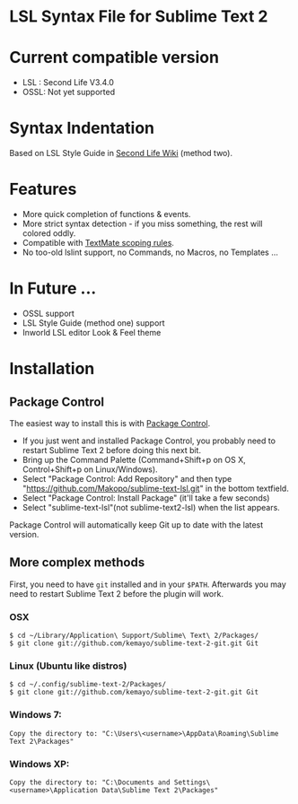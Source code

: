 LSL Syntax File for Sublime Text 2
==========

# Current compatible version

* LSL : Second Life V3.4.0
* OSSL: Not yet supported

# Syntax Indentation

Based on LSL Style Guide in [Second Life Wiki](http://wiki.secondlife.com/wiki/LSL_Style_Guide) (method two).

# Features

* More quick completion of functions & events.
* More strict syntax detection - if you miss something, the rest will colored oddly.
* Compatible with [TextMate scoping rules](http://manual.macromates.com/en/language_grammars#naming_convertions).
* No too-old lslint support, no Commands, no Macros, no Templates ... 

# In Future ...

* OSSL support
* LSL Style Guide (method one) support
* Inworld LSL editor Look & Feel theme

# Installation

## Package Control

The easiest way to install this is with [Package Control](http://wbond.net/sublime\_packages/package\_control).

 * If you just went and installed Package Control, you probably need to restart Sublime Text 2 before doing this next bit.
 * Bring up the Command Palette (Command+Shift+p on OS X, Control+Shift+p on Linux/Windows).
 * Select "Package Control: Add Repository" and then type "https://github.com/Makopo/sublime-text-lsl.git" in the bottom textfield.
 * Select "Package Control: Install Package" (it'll take a few seconds)
 * Select "sublime-text-lsl"(not sublime-text2-lsl) when the list appears.

Package Control will automatically keep Git up to date with the latest version.

## More complex methods

First, you need to have `git` installed and in your `$PATH`. Afterwards you may need to restart Sublime Text 2 before the plugin will work.

### OSX

    $ cd ~/Library/Application\ Support/Sublime\ Text\ 2/Packages/
    $ git clone git://github.com/kemayo/sublime-text-2-git.git Git

### Linux (Ubuntu like distros)

    $ cd ~/.config/sublime-text-2/Packages/
    $ git clone git://github.com/kemayo/sublime-text-2-git.git Git

### Windows 7:

    Copy the directory to: "C:\Users\<username>\AppData\Roaming\Sublime Text 2\Packages"

### Windows XP:

    Copy the directory to: "C:\Documents and Settings\<username>\Application Data\Sublime Text 2\Packages"